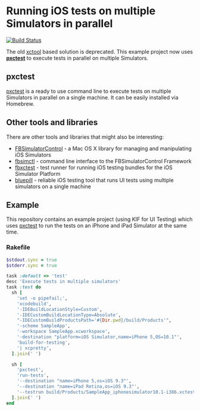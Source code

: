 # Running iOS tests on multiple Simulators in parallel

[![Build Status](https://travis-ci.org/plu/parallel_ios_tests.svg?branch=master)](https://travis-ci.org/plu/parallel_ios_tests)

The old [xctool](https://github.com/facebook/xctool) based solution is deprecated. This example project now uses **[pxctest](https://github.com/plu/pxctest)** to execute tests in parallel on multiple Simulators.

## pxctest

[pxctest](https://github.com/plu/pxctest) is a ready to use command line to execute tests on multiple Simulators in parallel on a single machine. It can be easily installed via Homebrew.

## Other tools and libraries

There are other tools and libraries that might also be interesting:

* [FBSimulatorControl](https://github.com/facebook/FBSimulatorControl) - a Mac OS X library for managing and manipulating iOS Simulators
* [fbsimctl](https://github.com/facebook/FBSimulatorControl/tree/master/fbsimctl) - command line interface to the FBSimulatorControl Framework
* [fbxctest](https://github.com/facebook/FBSimulatorControl/tree/master/fbxctest) - test runner for running iOS testing bundles for the iOS Simulator Platform
* [bluepill](https://github.com/linkedin/bluepill) - reliable iOS testing tool that runs UI tests using multiple simulators on a single machine

## Example

This repository contains an example project (using KIF for UI Testing) which uses [pxctest](https://github.com/plu/pxctest) to run the tests on an iPhone and iPad Simulator at the same time.

### Rakefile

```ruby
$stdout.sync = true
$stderr.sync = true

task :default => 'test'
desc 'Execute tests in multiple simulators'
task :test do
  sh [
    'set -o pipefail;',
    'xcodebuild',
    '-IDEBuildLocationStyle=Custom',
    '-IDECustomBuildLocationType=Absolute',
    "-IDECustomBuildProductsPath='#{Dir.pwd}/build/Products'",
    '-scheme SampleApp',
    '-workspace SampleApp.xcworkspace',
    '-destination "platform=iOS Simulator,name=iPhone 5,OS=10.1"',
    'build-for-testing',
    '| xcpretty',
  ].join(' ')

  sh [
    'pxctest',
    'run-tests',
    '--destination "name=iPhone 5,os=iOS 9.3"',
    '--destination "name=iPad Retina,os=iOS 9.3"',
    '--testrun build/Products/SampleApp_iphonesimulator10.1-i386.xctestrun',
  ].join(' ')
end
```
